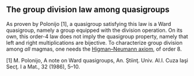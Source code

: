 ## The group division law among quasigroups

As proven by Polonijo [1], a quasigroup satisfying this law is a Ward quasigroup, namely a group equipped with the division operation.  On its own, this order-4 law does not imply the quasigroup property, namely that left and right multiplications are bijective.  To characterize group division among *all* magmas, one needs the [Higman–Neumann axiom](https://teorth.github.io/equational_theories/implications/?42323216), of order 8.

[1] M. Polonijo, A note on Ward quasigroups, An. Ştiinţ. Univ. Al.I. Cuza Iaşi Secţ. I a Mat., 32 (1986), 5–10.
